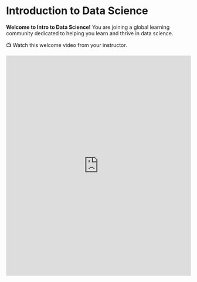 # Introduction to Data Science

<!-- Please search for UPDATE EACH TERM to find items that need to be updated each term.-->

**Welcome to Intro to Data Science!** You are joining a global learning community dedicated to helping you learn and thrive in data science. 

<aside>

📺 Watch this welcome video from your instructor.

</aside>

<div style="position: relative; height: 100%; width: 100%;">
    <iframe width="100%" height="600" src="https://www.youtube.com/embed/j4ilyAbjjkvsF4" title="Welcome to the web foundation course" frameborder="0" allow="accelerometer; autoplay; clipboard-write; encrypted-media; gyroscope; picture-in-picture" allowfullscreen></iframe>
</div>

## Course Description

Data science is applicable to a myriad of professions, and analyzing large amounts of data is a common application of computer science. This course empowers students to analyze data, and produce data-driven insights. It covers the foundational suite of concepts needed to solve data problems, including preparation (collection and processing), presentation (information visualization), and analysis (statistical and machine learning).

Data analysis requires acquiring and cleaning data from various sources including the web, APIs, and databases. As a student, you will learn techniques for summarizing and exploring data with tools like Spreadsheets, Google Colab, and Pandas. Similarly, you'll learn how to create data visualizations using Power BI and Seaborn, and practice communication with data. Likewise, you'll be introduced to machine learning techniques of prediction and classification, and explore Natural Language Processing (NLP). Lastly, you'll learn the fundamentals of deep learning, which will prepare you for advanced study of data science.

Throughout the course, you will work with real datasets and attempt to answer questions relevant to real-life problems.

## Course Objectives

At the end of the course, student should be able to:

- Explain the basics of data science, its relevance, and applications in 21st century.
- Describe various data collection and cleaning techniques, using necessary tools.
- Apply different visualization tools to generate insights that drive business decisions.
- Demonstrate understanding of machine learning concepts, and its application to real-world problems.

## Instructor
<!-- UPDATE EACH TERM -->
- Name: Wasiu Yusuf
- Email:  [wasiu.yusuf@kibo.school](wasiu.yusuf@kibo.school)

## Live Class Time
<!-- UPDATE EACH TERM -->
**Note: all times are shown in GMT.**
- Wednesday at 3:00 PM - 4:30 PM GMT

## Office Hours
<!-- UPDATE EACH TERM -->
- Thursday at 2:00 PM GMT to 3:00 PM GMT
